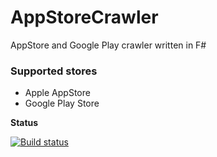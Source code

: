 # AppStoreCrawler #

AppStore and Google Play crawler written in F#

### Supported stores ###

- Apple AppStore
- Google Play Store

**Status**

[![Build status](https://ci.appveyor.com/api/projects/status/l7oc0197mgghmx13)](https://ci.appveyor.com/project/igorkulman/appstorecrawler)